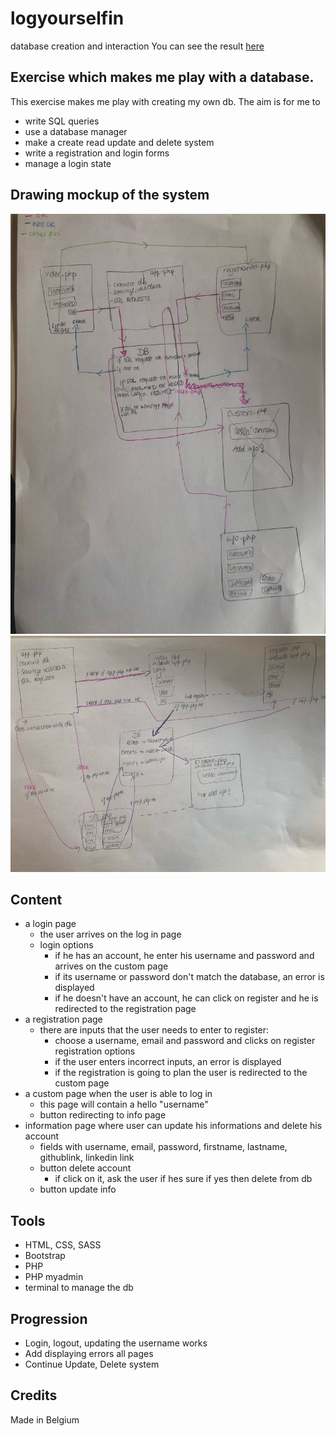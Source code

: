 # logyourselfin
database creation and interaction 
You can see the result [here](https://logyourselfin.herokuapp.com/)

## Exercise which makes me play with a database.
This exercise makes me play with creating my own db. The aim is for me to 
- write SQL queries
- use a database manager
- make a create read update and delete system
- write a registration and login forms
- manage a login state

## Drawing mockup of the system
![](assets/img/1.jpg)
![](assets/img/2.jpg)

## Content
- a login page
    - the user arrives on the log in page
    - login options
        - if he has an account, he enter his username and password and arrives on the custom page
        - if its username or password don't match the database, an error is displayed
        - if he doesn't have an account, he can click on register and he is redirected to the registration page
- a registration page
    - there are inputs that the user needs to enter to register:
        - choose a username, email and password and clicks on register
        registration options
        - if the user enters incorrect inputs, an error is displayed
        - if the registration is going to plan the user is redirected to the custom page
- a custom page when the user is able to log in
    - this page will contain a hello "username"
    - button redirecting to info page  
- information page where user can update his informations and delete his account
    - fields with username, email, password, firstname, lastname, githublink, linkedin link
    - button delete account
        - if click on it, ask the user if hes sure if yes then delete from db
    - button update info

## Tools
- HTML, CSS, SASS
- Bootstrap
- PHP
- PHP myadmin
- terminal to manage the db

## Progression
- Login, logout, updating the username works
- Add displaying errors all pages
- Continue Update, Delete system

## Credits
Made in Belgium
